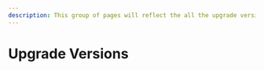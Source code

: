 ```yaml
---
description: This group of pages will reflect the all the upgrade versions, past and future
---
```


# Upgrade Versions

